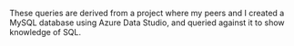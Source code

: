 These queries are derived from a project where my peers and I created a MySQL database using Azure Data Studio, and queried against it to show knowledge of SQL.
